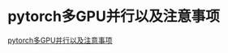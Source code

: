# pytorch多GPU并行以及注意事项
[pytorch多GPU并行以及注意事项](https://aiwithcloud.com/2021/12/20/pytorch%e5%a4%9agpu%e5%b9%b6%e8%a1%8c%e4%bb%a5%e5%8f%8a%e6%b3%a8%e6%84%8f%e4%ba%8b%e9%a1%b9/)